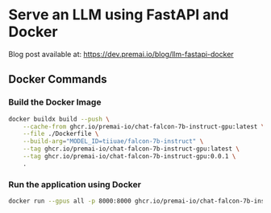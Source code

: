 # Serve an LLM using FastAPI and Docker

Blog post available at: https://dev.premai.io/blog/llm-fastapi-docker

## Docker Commands

### Build the Docker Image

```bash
docker buildx build --push \
    --cache-from ghcr.io/premai-io/chat-falcon-7b-instruct-gpu:latest \
    --file ./Dockerfile \
    --build-arg="MODEL_ID=tiiuae/falcon-7b-instruct" \
    --tag ghcr.io/premai-io/chat-falcon-7b-instruct-gpu:latest \
    --tag ghcr.io/premai-io/chat-falcon-7b-instruct-gpu:0.0.1 \
    .
```

### Run the application using Docker

```bash
docker run --gpus all -p 8000:8000 ghcr.io/premai-io/chat-falcon-7b-instruct-gpu:latest
```